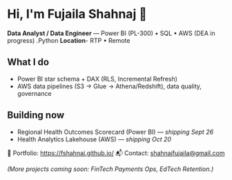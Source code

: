 # Hi, I'm Fujaila Shahnaj 👋
**Data Analyst / Data Engineer** — Power BI (PL-300) • SQL • AWS (DEA in progress) .Python
**Location**- RTP • Remote

## What I do
- Power BI star schema + DAX (RLS, Incremental Refresh)
- AWS data pipelines (S3 → Glue → Athena/Redshift), data quality, governance

## Building now
- Regional Health Outcomes Scorecard (Power BI) — *shipping Sept 26*
- Health Analytics Lakehouse (AWS) — *shipping Oct 20*

🔗 Portfolio: https://fshahnaj.github.io/
📬 Contact: shahnajfujaila@gmail.com

*(More projects coming soon: FinTech Payments Ops, EdTech Retention.)*
